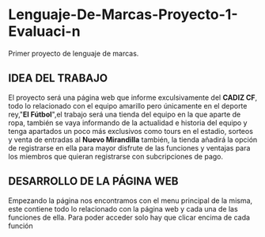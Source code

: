 # Lenguaje-De-Marcas-Proyecto-1-Evaluaci-n
Primer proyecto de lenguaje de marcas.

## IDEA DEL TRABAJO
El proyecto será una página web que informe exculsivamente del **CADIZ CF**, todo lo relacionado con el equipo amarillo pero únicamente en el deporte rey,"**El Fútbol**",el trabajo será una tienda del equipo en la que aparte de ropa, también se vaya informando de la actualidad e historia del equipo y tenga apartados un poco más exclusivos como tours en el estadio, sorteos y venta de entradas al **Nuevo Mirandilla** también,
la tienda añadirá la opción de registrarse en ella para mayor disfrute de las funciones y ventajas para los miembros que quieran registrarse con subcripciones de pago.


## DESARROLLO DE LA PÁGINA WEB
Empezando la página nos encontramos con el menu principal de la misma, este contiene todo lo relacionado con la página web y cada una de las funciones de ella. 
Para poder acceder solo hay que clicar encima de cada función 
